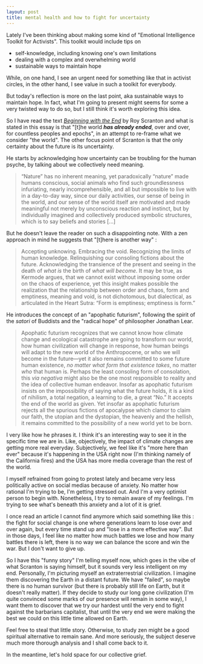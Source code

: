 ```yaml
---
layout: post
title: mental health and how to fight for uncertainty
---
```


Lately I've been thinking about making some kind of "Emotional Intelligence Toolkit for Activists". This toolkit would include tips on 

 - self-knowledge, including knowing one's own limitations
 - dealing with a complex and overwhelming world
 - sustainable ways to maintain hope

While, on one hand, I see an urgent need for something like that in activist circles, in the other hand, I see value in such a toolkit for everybody. 

But today's reflection is more on the last point, aka sustainable ways to maintain hope. In fact, what I'm going to present might seems for some a very twisted way to do so, but I still think it's worth exploring this idea.

So I have read the text *[Beginning with the End](https://emergencemagazine.org/story/beginning-with-the-end/)* by Roy Scranton and what is stated in this essay is that "[t]he world _**has already ended**_, over and over, for countless peoples and epochs", in an attempt to re-frame what we consider "the world". The other focus point of Scranton is that the only certainty about the future is its uncertainty.

He starts by acknowledging how uncertainty can be troubling for the human psyche, by talking about we collectively need meaning. 

> “Nature” has no inherent meaning, yet paradoxically “nature” made
> humans conscious, social animals who find such groundlessness
> infuriating, nearly incomprehensible, and all but impossible to live
> with in a day-to-day way, since our daily activities, our sense of
> being in the world, and our sense of the world itself are motivated
> and made meaningful not merely by unconscious reaction and instinct,
> but by individually imagined and collectively produced symbolic
> structures, which is to say beliefs and stories [...]

But he doesn't leave the reader on such a disappointing note. With a zen approach in mind he suggests that "[t]here is another way" :

> Accepting unknowing. Embracing the void. Recognizing the limits of
> human knowledge. Relinquishing our consoling fictions about the
> future. Acknowledging the transience of the present and seeing in the
> death of _what is_ the birth of _what will become_. It may be
> true, as Kermode argues, that we cannot exist without imposing some
> order on the chaos of experience, yet this insight makes possible the
> realization that the relationship between order and chaos, form and
> emptiness, meaning and void, is not dichotomous, but dialectical, as
> articulated in the Heart Sutra: “Form is emptiness; emptiness is
> form.”

He introduces the concept of an "apophatic futurism", following the spirit of the *satori* of Buddists and the "radical hope" of philosopher Jonathan Lear.

> Apophatic futurism recognizes that we cannot know how climate change
> and ecological catastrophe are going to transform our world, how human
> civilization will change in response, how human beings will adapt to
> the new world of the Anthropocene, or who we will become in the
> future—yet it also remains committed to some future human existence,
> _no matter what form that existence takes_, no matter _who_ that human is. Perhaps the least consoling form of consolation, this _via
> negativa_ might also be the one most responsible to reality and the
> idea of collective human endeavor. Insofar as apophatic futurism
> insists on the impossibility of saying what the future holds, it is a
> kind of nihilism, a total negation, a learning to die, a great “No.”
> It accepts the end of the world as given. Yet insofar as apophatic
> futurism rejects all the spurious fictions of apocalypse which clamor
> to claim our faith, the utopian and the dystopian, the heavenly and
> the hellish, it remains committed to the possibility of a new world
> yet to be born.

I very like how he phrases it. I think it's an interesting way to see it in the specific time we are in. Like, objectively, the impact of climate changes are getting more real everyday. Subjectively, we feel like it's "more here than ever" because it's happening in the USA right now (I'm thinking namely of the California fires) and the USA has more media coverage than the rest of the world. 

I myself refrained from going to protest lately and became very less politically active on social medias because of anxiety. No matter how rational I'm trying to be, I'm getting stressed out. And I'm a very optimist person to begin with. Nonetheless, I try to remain aware of my feelings. I'm trying to see what's beneath this anxiety and a lot of it is grief.

I once read an article I cannot find anymore which said something like this : the fight for social change is one where generations learn to lose over and over again, but every time stand up and "lose in a more effective way". But in those days, I feel like no matter how much battles we lose and how many battles there is left, there is no way we can balance the score and win the war. But I don't want to give up.

So I have this "funny story" I'm telling myself now, which goes in the vibe of what Scranton is saying himself, but it sounds very less intelligent on my end. Personally, I'm picturing myself an extraterrestrial civilization. I imagine them discovering the Earth in a distant future. We have "failed", so maybe there is no human survivor (but there is probably still life on Earth, but it doesn't really matter). If they decide to study our long gone civilization (I'm quite convinced some marks of our presence will remain in some way), I want them to discover that we try our hardest until the very end to fight against the barbarians capitalist, that until the very end we were making the best we could on this little time allowed on Earth. 

Feel free to steal that little story. Otherwise, to study zen might be a good spiritual alternative to remain sane. And more seriously, the subject deserve much more thorough analysis and I shall come back to it.

 In the meantime, let's hold space for our collective grief.
